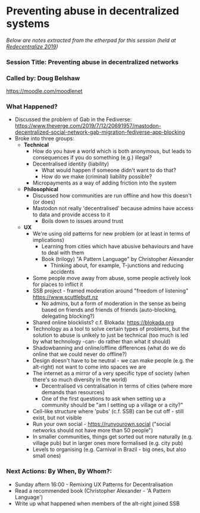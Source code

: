 ---
---

# Preventing abuse in decentralized systems

*Below are notes extracted from the etherpad for this session (held at [Redecentralize 2019](https://redecentralize.org/events/2019-conference/))*


### Session Title: Preventing abuse in decentralized networks

### Called by: Doug Belshaw

<https://moodle.com/moodlenet>

### What Happened?
- Discussed the problem of Gab in the Fediverse: <https://www.theverge.com/2019/7/12/20691957/mastodon-decentralized-social-network-gab-migration-fediverse-app-blocking>
- Broke into three groups:
	- **Technical**
		- How do you have a world which is both anonymous, but leads to consequences if you do something (e.g.) illegal?
		- Decentralised identity (liability)
			- What would happen if someone didn't want to do that?
			- How do we make (criminal) liability possible?
		- Micropayments as a way of adding friction into the system
	- **Philosophical**
		- Discussed how communities are run offline and how this doesn't (or does)
		- Mastodon not really 'decentralised' because admins have access to data and provide access to it
			- Boils down to issues around trust
	- **UX**
		- We're using old patterns for new problem (or at least in terms of implications)
			- Learning from cities which have abusive behaviours and have to deal with them
			- Book (trilogy) "A Pattern Language" by Christopher Alexander
				- Thinking about, for example, T-junctions and reducing accidents
		- Some people move away from abuse, some people actively look for places to inflict it
		- SSB project - framed moderation around "freedom of listening" <https://www.scuttlebutt.nz>
			- No admins, but a form of moderation in the sense as being based on friends and friends of friends (auto-blocking, delegating blocking?)
		- Shared online blocklists? c.f. Blokada: <https://blokada.org>
		- Technology as a tool to solve certain types of problems, but the solution to abuse is unlkely to just be technical (too much is led by what technology -can- do rather than what it should)
		- Shadowbanning and online/offline differences (what do we do online that we could never do offline?)
		- Design doesn't have to be neutral - we can make people (e.g. the alt-right) not want to come into spaces we are
		- The internet as a mirror of a very specific type of society (when there's so much diversity in the world)
			- Decentralised vs centralisation in terms of cities (where more demands than resources)
			- One of the first questions to ask when setting up a community should be "am I setting up a village or a city?"
		- Cell-like structure where 'pubs' (c.f. SSB) can be cut off - still exist, but not visible
		- Run your own social - <https://runyourown.social> ("social networks should not have more than 50 people")
		- In smaller communities, things get sorted out more naturally (e.g. village pub) but in larger ones more formalised (e.g. city pub)
		- Levels to organising (e.g. Carnival in Brazil - big ones, but also small ones)

### Next Actions: By When, By Whom?:
- Sunday aftern 16:00 - Remixing UX Patterns for Decentralisation
- Read a recommended book (Christopher Alexander - 'A Pattern Language')
- Write up what happened when members of the alt-right joined SSB
